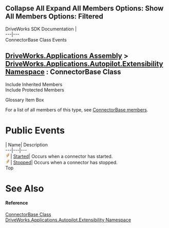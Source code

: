 Collapse All Expand All Members Options: Show All  Members Options: Filtered   
---  
DriveWorks SDK Documentation  |   
---|---  
ConnectorBase Class Events   
  
[DriveWorks.Applications Assembly](topic13.md) > [DriveWorks.Applications.Autopilot.Extensibility Namespace](topic1633.md) : ConnectorBase Class  
---  
  
Include Inherited Members    
Include Protected Members    


Glossary Item Box

For a list of all members of this type, see [ConnectorBase members](topic1835.md).

# Public Events

| Name| Description  
---|---|---  
![Public Event](dotnetimages/publicEvent.gif)| [Started](topic1847.md)| Occurs when a connector has started.   
![Public Event](dotnetimages/publicEvent.gif)| [Stopped](topic1848.md)| Occurs when a connector has stopped.   
Top

# See Also

#### Reference

[ConnectorBase Class](topic1834.md)   
[DriveWorks.Applications.Autopilot.Extensibility Namespace](topic1633.md)



